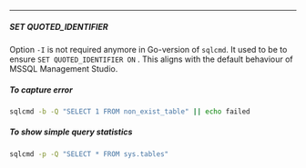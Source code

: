 
____

##### SET QUOTED_IDENTIFIER

Option `-I` is not required anymore in Go-version of `sqlcmd`. It used to be to
ensure `SET QUOTED_IDENTIFIER ON` . This aligns with the default behaviour of
MSSQL Management Studio.

##### To capture error

```sh
sqlcmd -b -Q "SELECT 1 FROM non_exist_table" || echo failed
```

##### To show simple query statistics

```sh
sqlcmd -p -Q "SELECT * FROM sys.tables"
```

